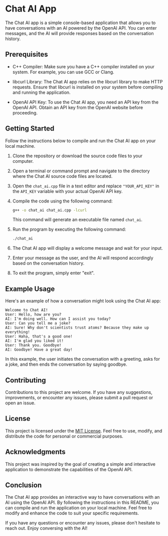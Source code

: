 # Chat AI App

The Chat AI app is a simple console-based application that allows you to have conversations with an AI powered by the OpenAI API. You can enter messages, and the AI will provide responses based on the conversation history.

## Prerequisites

- C++ Compiler: Make sure you have a C++ compiler installed on your system. For example, you can use GCC or Clang.

- libcurl Library: The Chat AI app relies on the libcurl library to make HTTP requests. Ensure that libcurl is installed on your system before compiling and running the application.

- OpenAI API Key: To use the Chat AI app, you need an API key from the OpenAI API. Obtain an API key from the OpenAI website before proceeding.

## Getting Started

Follow the instructions below to compile and run the Chat AI app on your local machine.

1. Clone the repository or download the source code files to your computer.

2. Open a terminal or command prompt and navigate to the directory where the Chat AI source code files are located.

3. Open the `chat_ai.cpp` file in a text editor and replace `"YOUR_API_KEY"` in the `API_KEY` variable with your actual OpenAI API key.

4. Compile the code using the following command:

   ```bash
   g++ -o chat_ai chat_ai.cpp -lcurl
   ```

   This command will generate an executable file named `chat_ai`.

5. Run the program by executing the following command:

   ```bash
   ./chat_ai
   ```

6. The Chat AI app will display a welcome message and wait for your input.

7. Enter your message as the user, and the AI will respond accordingly based on the conversation history.

8. To exit the program, simply enter "exit".

## Example Usage

Here's an example of how a conversation might look using the Chat AI app:

```
Welcome to Chat AI!
User: Hello, how are you?
AI: I'm doing well. How can I assist you today?
User: Can you tell me a joke?
AI: Sure! Why don't scientists trust atoms? Because they make up everything!
User: Haha, that's a good one!
AI: I'm glad you liked it!
User: Thank you. Goodbye!
AI: Goodbye! Have a great day!
```

In this example, the user initiates the conversation with a greeting, asks for a joke, and then ends the conversation by saying goodbye.

## Contributing

Contributions to this project are welcome. If you have any suggestions, improvements, or encounter any issues, please submit a pull request or open an issue.

## License

This project is licensed under the [MIT License](LICENSE). Feel free to use, modify, and distribute the code for personal or commercial purposes.

## Acknowledgments

This project was inspired by the goal of creating a simple and interactive application to demonstrate the capabilities of the OpenAI API.

## Conclusion

The Chat AI app provides an interactive way to have conversations with an AI using the OpenAI API. By following the instructions in this README, you can compile and run the application on your local machine. Feel free to modify and enhance the code to suit your specific requirements.

If you have any questions or encounter any issues, please don't hesitate to reach out. Enjoy conversing with the AI!